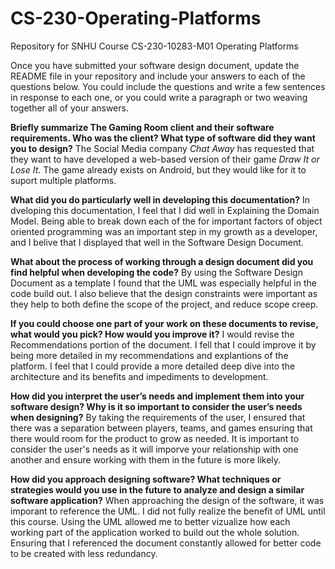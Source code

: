 # CS-230-Operating-Platforms
Repository for SNHU Course CS-230-10283-M01 Operating Platforms

Once you have submitted your software design document, update the README file in your repository and include your answers to each of the questions below. You could include the questions and write a few sentences in response to each one, or you could write a paragraph or two weaving together all of your answers.

**Briefly summarize The Gaming Room client and their software requirements. Who was the client? What type of software did they want you to design?**
The Social Media company *Chat Away* has requested that they want to have developed a web-based version of their game *Draw It or Lose It*. The game already exists on Android, but they would like for it to suport multiple platforms.

**What did you do particularly well in developing this documentation?**
In dveloping this documentation, I feel that I did well in Explaining the Domain Model. Being able to break down each of the for important factors of object oriented programming was an important step in my growth as a developer, and I belive that I displayed that well in the Software Design Document.

**What about the process of working through a design document did you find helpful when developing the code?**
By using the Software Design Document as a template I found that the UML was especially helpful in the code build out. I also believe that the design constraints were important as they help to both define the scope of the project, and reduce scope creep.

**If you could choose one part of your work on these documents to revise, what would you pick? How would you improve it?**
I would revise the Recommendations portion of the document. I fell that I could improve it by being more detailed in my recommendations and explantions of the platform. I feel that I could provide a more detailed deep dive into the architecture and its benefits and impediments to development.

**How did you interpret the user’s needs and implement them into your software design? Why is it so important to consider the user’s needs when designing?**
By taking the requirements of the user, I ensured that there was a separation between players, teams, and games ensuring that there would room for the product to grow as needed. It is important to consider the user's needs as it will imporve your relationship with one another and ensure working with them in the future is more likely.

**How did you approach designing software? What techniques or strategies would you use in the future to analyze and design a similar software application?**
When approaching the design of the software, it was imporant to reference the UML. I did not fully realize the benefit of UML until this course. Using the UML allowed me to better vizualize how each working part of the application worked to build out the whole solution. Ensuring that I referenced the document constantly allowed for better code to be created with less redundancy.
